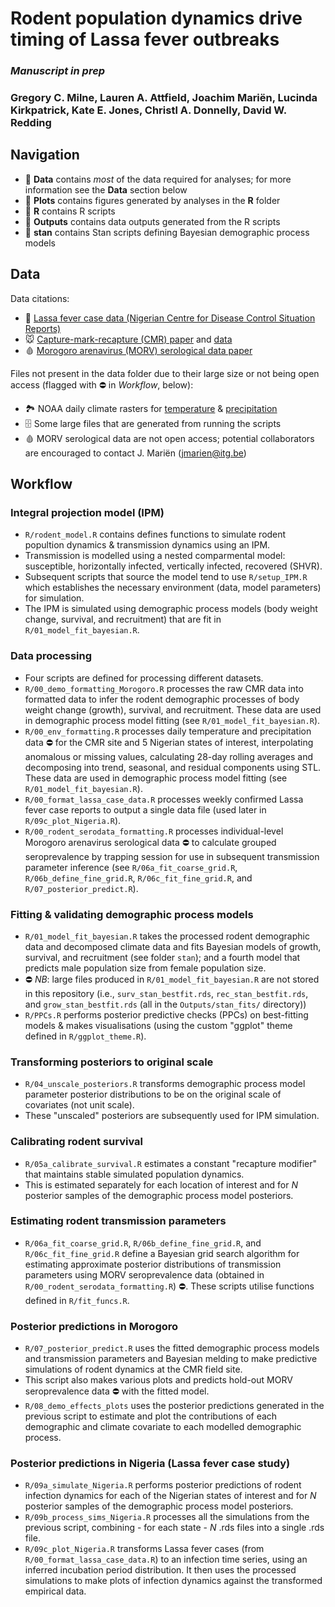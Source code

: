 # Rodent population dynamics drive timing of Lassa fever outbreaks

### _Manuscript in prep_

### Gregory  C. Milne, Lauren A. Attfield, Joachim Mariën, Lucinda Kirkpatrick, Kate E. Jones, Christl A. Donnelly, David W. Redding

## Navigation

-   📁 **Data** contains _most_ of the data required for analyses; for more information see the **Data** section below
-   📁 **Plots** contains figures generated by analyses in the **R** folder
-   📁 **R** contains R scripts
-   📁 **Outputs** contains data outputs generated from the R scripts
-   📁 **stan** contains Stan scripts defining Bayesian demographic process models

## Data

Data citations:
- 🤧 [Lassa fever case data (Nigerian Centre for Disease Control Situation Reports)](https://ncdc.gov.ng/diseases/sitreps/?cat=5&name=An%20update%20of%20Lassa%20fever%20outbreak%20in%20Nigeria)
- 🐭 [Capture-mark-recapture (CMR) paper](https://www.nature.com/articles/s41597-023-02700-3) and [data](https://zenodo.org/records/10049811)
- :drop_of_blood: [Morogoro arenavirus (MORV) serological data paper](https://besjournals.onlinelibrary.wiley.com/doi/10.1111/1365-2656.13107)

Files not present in the data folder due to their large size or not being open access (flagged with ⛔ in _Workflow_, below):
- 🏞 NOAA daily climate rasters for [temperature](https://downloads.psl.noaa.gov/Datasets/cpc_global_temp/) & [precipitation](https://downloads.psl.noaa.gov/Datasets/cpc_global_precip/)
- :file_cabinet: Some large files that are generated from running the scripts
- :drop_of_blood: MORV serological data are not open access; potential collaborators are encouraged to contact J. Mariën (jmarien@itg.be)

## Workflow

### Integral projection model (IPM)
- `R/rodent_model.R` contains defines functions to simulate rodent popultion dynamics & transmission dynamics using an IPM.
- Transmission is modelled using a nested comparmental model: susceptible, horizontally infected, vertically infected, recovered (SHVR).
- Subsequent scripts that source the model tend to use `R/setup_IPM.R` which establishes the necessary environment (data, model parameters) for simulation.
- The IPM is simulated using demographic process models (body weight change, survival, and recruitment) that are fit in `R/01_model_fit_bayesian.R`.

### Data processing
- Four scripts are defined for processing different datasets.
- `R/00_demo_formatting_Morogoro.R` processes the raw CMR data into formatted data to infer the rodent demographic processes of body weight change (growth), survival, and recruitment. These data are used in demographic process model fitting (see `R/01_model_fit_bayesian.R`).
- `R/00_env_formatting.R` processes daily temperature and precipitation data ⛔ for the CMR site and 5 Nigerian states of interest, interpolating anomalous or missing values, calculating 28-day rolling averages and decomposing into trend, seasonal, and residual components using STL. These data are used in demographic process model fitting (see `R/01_model_fit_bayesian.R`).
- `R/00_format_lassa_case_data.R` processes weekly confirmed Lassa fever case reports to output a single data file (used later in `R/09c_plot_Nigeria.R`).
- `R/00_rodent_serodata_formatting.R` processes individual-level Morogoro arenavirus serological data ⛔ to calculate grouped seroprevalence by trapping session for use in subsequent transmission parameter inference (see `R/06a_fit_coarse_grid.R`, `R/06b_define_fine_grid.R`, `R/06c_fit_fine_grid.R`, and `R/07_posterior_predict.R`).

### Fitting & validating demographic process models
- `R/01_model_fit_bayesian.R` takes the processed rodent demographic data and decomposed climate data and fits Bayesian models of growth, survival, and recruitment (see folder `stan`); and a fourth model that predicts male population size from female population size.
- ⛔ _NB_: large files produced in `R/01_model_fit_bayesian.R` are not stored in this repository (i.e., `surv_stan_bestfit.rds`, `rec_stan_bestfit.rds`, and `grow_stan_bestfit.rds` (all in the `Outputs/stan_fits/` directory))
- `R/PPCs.R` performs posterior predictive checks (PPCs) on best-fitting models & makes visualisations (using the custom "ggplot" theme defined in `R/ggplot_theme.R`).

### Transforming posteriors to original scale
- `R/04_unscale_posteriors.R` transforms demographic process model parameter posterior distributions to be on the original scale of covariates (not unit scale).
- These "unscaled" posteriors are subsequently used for IPM simulation.

### Calibrating rodent survival
- `R/05a_calibrate_survival.R` estimates a constant "recapture modifier" that maintains stable simulated population dynamics.
- This is estimated separately for each location of interest and for _N_ posterior samples of the demographic process model posteriors.

### Estimating rodent transmission parameters
- `R/06a_fit_coarse_grid.R`, `R/06b_define_fine_grid.R`, and `R/06c_fit_fine_grid.R` define a Bayesian grid search algorithm for estimating approximate posterior distributions of transmission parameters using MORV seroprevalence data (obtained in `R/00_rodent_serodata_formatting.R`) ⛔. These scripts utilise functions defined in `R/fit_funcs.R`.

### Posterior predictions in Morogoro
- `R/07_posterior_predict.R` uses the fitted demographic process models and transmission parameters and Bayesian melding to make predictive simulations of rodent dynamics at the CMR field site.
- This script also makes various plots and predicts hold-out MORV seroprevalence data ⛔ with the fitted model.
- `R/08_demo_effects_plots` uses the posterior predictions generated in the previous script to estimate and plot the contributions of each demographic and climate covariate to each modelled demographic process.

### Posterior predictions in Nigeria (Lassa fever case study)
- `R/09a_simulate_Nigeria.R` performs posterior predictions of rodent infection dynamics for each of the Nigerian states of interest and for _N_ posterior samples of the demographic process model posteriors.
- `R/09b_process_sims_Nigeria.R` processes all the simulations from the previous script, combining - for each state - _N_ .rds files into a single .rds file.
- `R/09c_plot_Nigeria.R` transforms Lassa fever cases (from `R/00_format_lassa_case_data.R`) to an infection time series, using an inferred incubation period distribution. It then uses the processed simulations to make plots of infection dynamics against the transformed empirical data.
